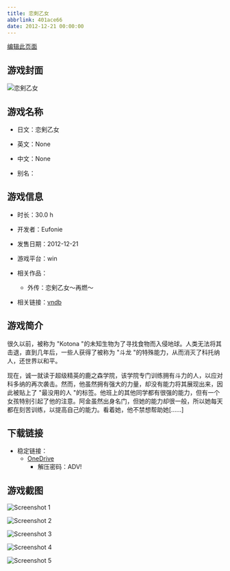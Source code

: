 ```yaml
---
title: 恋剣乙女
abbrlink: 401ace66
date: 2012-12-21 00:00:00
---
```

[编辑此页面](https://github.com/ACG-3/ADV3-source/blob/main/source/_posts/games/%E6%81%8B%E5%89%A3%E4%B9%99%E5%A5%B3%EF%BD%9E%E5%86%8D%E7%87%83%EF%BD%9E.md)

## 游戏封面

![恋剣乙女](https://pan.timero.xyz/d/onedrive/img_lib_001/%E6%81%8B%E5%89%A3%E4%B9%99%E5%A5%B3%EF%BD%9E%E5%86%8D%E7%87%83%EF%BD%9E_cover.avif)


## 游戏名称

- 日文：恋剣乙女
- 英文：None
- 中文：None

- 别名：


## 游戏信息

- 时长：30.0 h
- 开发者：Eufonie
- 发售日期：2012-12-21
- 游戏平台：win
- 相关作品：
   - 外传：恋剣乙女～再燃～

- 相关链接：[vndb](https://vndb.org/v10608)


## 游戏简介

很久以前，被称为 "Kotona "的未知生物为了寻找食物而入侵地球。人类无法将其击退，直到几年后，一些人获得了被称为 "斗龙 "的特殊能力，从而消灭了科托纳人，还世界以和平。

现在，诚一就读于超级精英的鹿之森学院，该学院专门训练拥有斗力的人，以应对科多纳的再次袭击。然而，他虽然拥有强大的力量，却没有能力将其展现出来，因此被贴上了 "最没用的人 "的标签。他班上的其他同学都有很强的能力，但有一个女孩特别引起了他的注意。阿金虽然出身名门，但她的能力却很一般，所以她每天都在刻苦训练，以提高自己的能力。看着她，他不禁想帮助她[......]




## 下载链接

- 稳定链接：
    - [OneDrive](https://pan.timero.xyz/onedrive/adv_lib_001/%E6%81%8B%E5%89%A3%E4%B9%99%E5%A5%B3%EF%BD%9E%E5%86%8D%E7%87%83%EF%BD%9E)
        - 解压密码：ADV!



## 游戏截图


![Screenshot 1](https://pan.timero.xyz/d/onedrive/img_lib_001/%E6%81%8B%E5%89%A3%E4%B9%99%E5%A5%B3%EF%BD%9E%E5%86%8D%E7%87%83%EF%BD%9E_Screenshot_1.avif)

![Screenshot 2](https://pan.timero.xyz/d/onedrive/img_lib_001/%E6%81%8B%E5%89%A3%E4%B9%99%E5%A5%B3%EF%BD%9E%E5%86%8D%E7%87%83%EF%BD%9E_Screenshot_2.avif)

![Screenshot 3](https://pan.timero.xyz/d/onedrive/img_lib_001/%E6%81%8B%E5%89%A3%E4%B9%99%E5%A5%B3%EF%BD%9E%E5%86%8D%E7%87%83%EF%BD%9E_Screenshot_3.avif)

![Screenshot 4](https://pan.timero.xyz/d/onedrive/img_lib_001/%E6%81%8B%E5%89%A3%E4%B9%99%E5%A5%B3%EF%BD%9E%E5%86%8D%E7%87%83%EF%BD%9E_Screenshot_4.avif)

![Screenshot 5](https://pan.timero.xyz/d/onedrive/img_lib_001/%E6%81%8B%E5%89%A3%E4%B9%99%E5%A5%B3%EF%BD%9E%E5%86%8D%E7%87%83%EF%BD%9E_Screenshot_5.avif)

